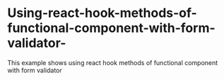 # Using-react-hook-methods-of-functional-component-with-form-validator-
This example shows using react hook methods of functional component with form validator 
